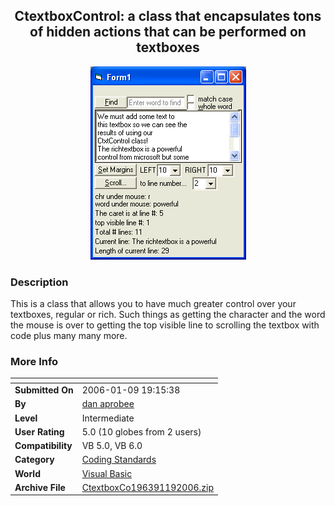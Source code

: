 ﻿<div align="center">

## CtextboxControl: a class that encapsulates tons of hidden actions that can be performed on textboxes

<img src="PIC200619192239020.gif">
</div>

### Description

This is a class that allows you to have much greater control over your textboxes, regular or rich. Such things as getting the character and the word the mouse is over to getting the top visible line to scrolling the textbox with code plus many many more.
 
### More Info
 


<span>             |<span>
---                |---
**Submitted On**   |2006-01-09 19:15:38
**By**             |[dan aprobee](https://github.com/Planet-Source-Code/PSCIndex/blob/master/ByAuthor/dan-aprobee.md)
**Level**          |Intermediate
**User Rating**    |5.0 (10 globes from 2 users)
**Compatibility**  |VB 5\.0, VB 6\.0
**Category**       |[Coding Standards](https://github.com/Planet-Source-Code/PSCIndex/blob/master/ByCategory/coding-standards__1-43.md)
**World**          |[Visual Basic](https://github.com/Planet-Source-Code/PSCIndex/blob/master/ByWorld/visual-basic.md)
**Archive File**   |[CtextboxCo196391192006\.zip](https://github.com/Planet-Source-Code/dan-aprobee-ctextboxcontrol-a-class-that-encapsulates-tons-of-hidden-actions-that-can-be-p__1-63992/archive/master.zip)








